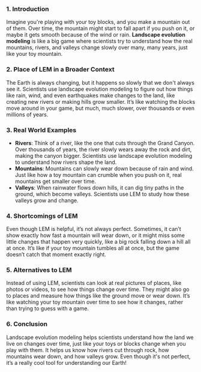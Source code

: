### 1. **Introduction**

Imagine you're playing with your toy blocks, and you make a mountain out of them. Over time, the mountain might start to fall apart if you push on it, or maybe it gets smooth because of the wind or rain. **Landscape evolution modeling** is like a big game where scientists try to understand how the real mountains, rivers, and valleys change slowly over many, many years, just like your toy mountain.

### 2. **Place of LEM in a Broader Context**

The Earth is always changing, but it happens so slowly that we don't always see it. Scientists use landscape evolution modeling to figure out how things like rain, wind, and even earthquakes make changes to the land, like creating new rivers or making hills grow smaller. It’s like watching the blocks move around in your game, but much, much slower, over thousands or even millions of years.

### 3. **Real World Examples**

* **Rivers**: Think of a river, like the one that cuts through the Grand Canyon. Over thousands of years, the river slowly wears away the rock and dirt, making the canyon bigger. Scientists use landscape evolution modeling to understand how rivers shape the land.
* **Mountains**: Mountains can slowly wear down because of rain and wind. Just like how a toy mountain can crumble when you push on it, real mountains get smaller over time.
* **Valleys**: When rainwater flows down hills, it can dig tiny paths in the ground, which become valleys. Scientists use LEM to study how these valleys grow and change.

### 4. **Shortcomings of LEM**

Even though LEM is helpful, it’s not always perfect. Sometimes, it can’t show exactly how fast a mountain will wear down, or it might miss some little changes that happen very quickly, like a big rock falling down a hill all at once. It’s like if your toy mountain tumbles all at once, but the game doesn’t catch that moment exactly right.

### 5. **Alternatives to LEM**

Instead of using LEM, scientists can look at real pictures of places, like photos or videos, to see how things change over time. They might also go to places and measure how things like the ground move or wear down. It’s like watching your toy mountain over time to see how it changes, rather than trying to guess with a game.

### 6. **Conclusion**

Landscape evolution modeling helps scientists understand how the land we live on changes over time, just like your toys or blocks change when you play with them. It helps us know how rivers cut through rock, how mountains wear down, and how valleys grow. Even though it's not perfect, it’s a really cool tool for understanding our Earth!
